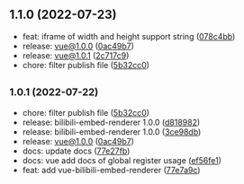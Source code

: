 ## 1.1.0 (2022-07-23)

* feat: iframe of width and height support string ([078c4bb](https://github.com/zeffon/bilibili-embed-renderer/commit/078c4bb))
* release: vue@1.0.0 ([0ac49b7](https://github.com/zeffon/bilibili-embed-renderer/commit/0ac49b7))
* release: vue@1.0.1 ([2c717c9](https://github.com/zeffon/bilibili-embed-renderer/commit/2c717c9))
* chore: filter publish file ([5b32cc0](https://github.com/zeffon/bilibili-embed-renderer/commit/5b32cc0))



## <small>1.0.1 (2022-07-22)</small>

* chore: filter publish file ([5b32cc0](https://github.com/zeffon/bilibili-embed-renderer/commit/5b32cc0))
* release: bilibili-embed-renderer 1.0.0 ([d818982](https://github.com/zeffon/bilibili-embed-renderer/commit/d818982))
* release: bilibili-embed-renderer 1.0.0 ([3ce98db](https://github.com/zeffon/bilibili-embed-renderer/commit/3ce98db))
* release: vue@1.0.0 ([0ac49b7](https://github.com/zeffon/bilibili-embed-renderer/commit/0ac49b7))
* docs: update docs ([77e27fb](https://github.com/zeffon/bilibili-embed-renderer/commit/77e27fb))
* docs: vue add docs of global register usage ([ef56fe1](https://github.com/zeffon/bilibili-embed-renderer/commit/ef56fe1))
* feat: add vue-bilibili-embed-renderer ([77e7a9c](https://github.com/zeffon/bilibili-embed-renderer/commit/77e7a9c))



